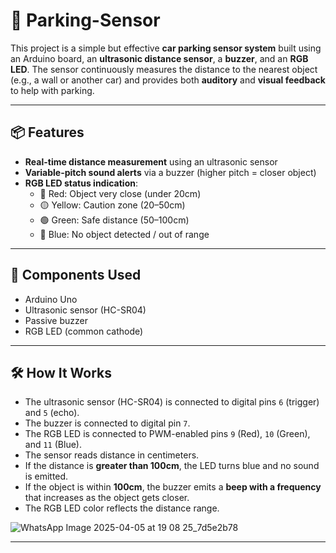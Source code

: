 # 🚗 Parking-Sensor

This project is a simple but effective **car parking sensor system** built using an Arduino board, an **ultrasonic distance sensor**, a **buzzer**, and an **RGB LED**. The sensor continuously measures the distance to the nearest object (e.g., a wall or another car) and provides both **auditory** and **visual feedback** to help with parking.

---

## 📦 Features

- **Real-time distance measurement** using an ultrasonic sensor
- **Variable-pitch sound alerts** via a buzzer (higher pitch = closer object)
- **RGB LED status indication**:
  - 🔴 Red: Object very close (under 20cm)
  - 🟡 Yellow: Caution zone (20–50cm)
  - 🟢 Green: Safe distance (50–100cm)
  - 🔵 Blue: No object detected / out of range

---

## 🔧 Components Used

- Arduino Uno 
- Ultrasonic sensor (HC-SR04)
- Passive buzzer
- RGB LED (common cathode)

---

## 🛠️ How It Works

- The ultrasonic sensor (HC-SR04) is connected to digital pins `6` (trigger) and `5` (echo).
- The buzzer is connected to digital pin `7`.
- The RGB LED is connected to PWM-enabled pins `9` (Red), `10` (Green), and `11` (Blue).
- The sensor reads distance in centimeters.
- If the distance is **greater than 100cm**, the LED turns blue and no sound is emitted.
- If the object is within **100cm**, the buzzer emits a **beep with a frequency** that increases as the object gets closer.
- The RGB LED color reflects the distance range.

![WhatsApp Image 2025-04-05 at 19 08 25_7d5e2b78](https://github.com/user-attachments/assets/03910286-1329-4473-af7a-7ad62d559ec9)


---

